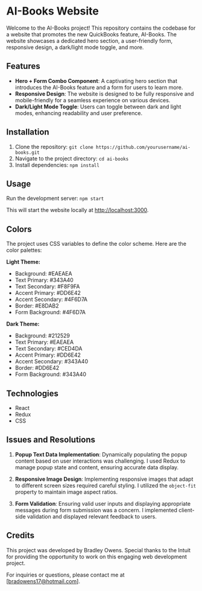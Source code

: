 # AI-Books Website

Welcome to the AI-Books project! This repository contains the codebase for a website that promotes the new QuickBooks feature, AI-Books. The website showcases a dedicated hero section, a user-friendly form, responsive design, a dark/light mode toggle, and more.

## Features

- **Hero + Form Combo Component**: A captivating hero section that introduces the AI-Books feature and a form for users to learn more.
- **Responsive Design**: The website is designed to be fully responsive and mobile-friendly for a seamless experience on various devices.
- **Dark/Light Mode Toggle**: Users can toggle between dark and light modes, enhancing readability and user preference.

## Installation

1. Clone the repository: `git clone https://github.com/yourusername/ai-books.git`
2. Navigate to the project directory: `cd ai-books`
3. Install dependencies: `npm install`

## Usage

Run the development server: `npm start`

This will start the website locally at [http://localhost:3000](http://localhost:3000).

## Colors

The project uses CSS variables to define the color scheme. Here are the color palettes:

**Light Theme:**

- Background: #EAEAEA
- Text Primary: #343A40
- Text Secondary: #F8F9FA
- Accent Primary: #DD6E42
- Accent Secondary: #4F6D7A
- Border: #E8DAB2
- Form Background: #4F6D7A

**Dark Theme:**

- Background: #212529
- Text Primary: #EAEAEA
- Text Secondary: #CED4DA
- Accent Primary: #DD6E42
- Accent Secondary: #343A40
- Border: #DD6E42
- Form Background: #343A40

## Technologies

- React
- Redux
- CSS

## Issues and Resolutions

1. **Popup Text Data Implementation**: Dynamically populating the popup content based on user interactions was challenging. I used Redux to manage popup state and content, ensuring accurate data display.

2. **Responsive Image Design**: Implementing responsive images that adapt to different screen sizes required careful styling. I utilized the `object-fit` property to maintain image aspect ratios.

3. **Form Validation**: Ensuring valid user inputs and displaying appropriate messages during form submission was a concern. I implemented client-side validation and displayed relevant feedback to users.

## Credits

This project was developed by Bradley Owens. Special thanks to the Intuit for providing the opportunity to work on this engaging web development project.

For inquiries or questions, please contact me at [bradowens17@hotmail.com].
